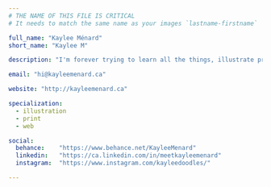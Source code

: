 ```yaml
---
# THE NAME OF THIS FILE IS CRITICAL
# It needs to match the same name as your images `lastname-firstname`

full_name: "Kaylee Ménard"
short_name: "Kaylee M"

description: "I'm forever trying to learn all the things, illustrate pretty things, and doing my damnest to keep my plant things alive.""

email: "hi@kayleemenard.ca"

website: "http://kayleemenard.ca"

specialization:
  - illustration
  - print
  - web

social:
  behance:    "https://www.behance.net/KayleeMenard"
  linkedin:   "https://ca.linkedin.com/in/meetkayleemenard"
  instagram:  "https://www.instagram.com/kayleedoodles/"

---
```


